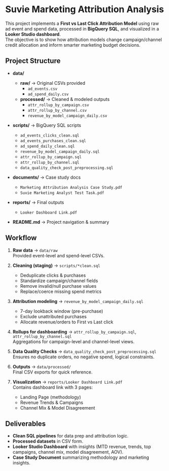 # Suvie Marketing Attribution Analysis

This project implements a **First vs Last Click Attribution Model** using raw ad event and spend data, processed in **BigQuery SQL**, and visualized in a **Looker Studio dashboard**.  
The objective is to show how attribution models change campaign/channel credit allocation and inform smarter marketing budget decisions.


## Project Structure

- **data/**
  - **raw/** → Original CSVs provided  
    - `ad_events.csv`  
    - `ad_spend_daily.csv`  
  - **processed/** → Cleaned & modeled outputs  
    - `attr_rollup_by_campaign.csv`  
    - `attr_rollup_by_channel.csv`  
    - `revenue_by_model_campaign_daily.csv`  

- **scripts/** → BigQuery SQL scripts  
  - `ad_events_clicks_clean.sql`  
  - `ad_events_purchases_clean.sql`  
  - `ad_spend_daily_clean.sql`  
  - `revenue_by_model_campaign_daily.sql`  
  - `attr_rollup_by_campaign.sql`  
  - `attr_rollup_by_channel.sql`  
  - `data_quality_check_post_preprocessing.sql`  

- **documents/** → Case study docs  
  - `Marketing Attribution Analysis Case Study.pdf`  
  - `Suvie Marketing Analyst Test Task.pdf`  

- **reports/** → Final outputs  
  - `Looker Dashboard Link.pdf`  

- **README.md** → Project navigation & summary


## Workflow

1. **Raw data** → `data/raw`  
   Provided event-level and spend-level CSVs.

2. **Cleaning (staging)** → `scripts/*clean.sql`  
   - Deduplicate clicks & purchases  
   - Standardize campaign/channel fields  
   - Remove invalid/null purchase values  
   - Replace/coerce missing spend metrics

3. **Attribution modeling** → `revenue_by_model_campaign_daily.sql`  
   - 7-day lookback window (pre-purchase)  
   - Exclude unattributed purchases  
   - Allocate revenue/orders to First vs Last click

4. **Rollups for dashboarding** → `attr_rollup_by_campaign.sql`, `attr_rollup_by_channel.sql`  
   Aggregations for campaign-level and channel-level views.

5. **Data Quality Checks** → `data_quality_check_post_preprocessing.sql`  
   Ensures no duplicate orders, no negative spend, logical constraints.

6. **Outputs** → `data/processed/`  
   Final CSV exports for quick reference.

7. **Visualization** → `reports/Looker Dashboard Link.pdf`  
   Contains dashboard link with 3 pages:  
   - Landing Page (methodology)  
   - Revenue Trends & Campaigns  
   - Channel Mix & Model Disagreement


## Deliverables
- **Clean SQL pipelines** for data prep and attribution logic.  
- **Processed datasets** in CSV form.  
- **Looker Studio Dashboard** with insights (MTD revenue, trends, top campaigns, channel mix, model disagreement, AOV).  
- **Case Study Document** summarizing methodology and marketing insights.


